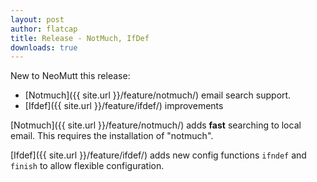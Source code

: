 ```yaml
---
layout: post
author: flatcap
title: Release - NotMuch, IfDef
downloads: true
---
```


New to NeoMutt this release:
- [Notmuch]({{ site.url }}/feature/notmuch/) email search support.
- [Ifdef]({{ site.url }}/feature/ifdef/) improvements

[Notmuch]({{ site.url }}/feature/notmuch/) adds **fast** searching to local email.
This requires the installation of "notmuch".

[Ifdef]({{ site.url }}/feature/ifdef/) adds new config functions `ifndef` and `finish` to allow
flexible configuration.

